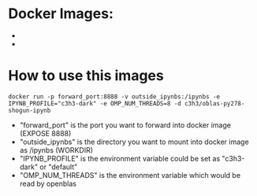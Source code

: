 # Docker Images:

- [Base Image]: https://registry.hub.docker.com/u/c3h3/oblas-py278-shogun/
- [IPythonNotebbok]: https://registry.hub.docker.com/u/c3h3/oblas-py278-shogun-ipynb/

# How to use this images

```
docker run -p forward_port:8888 -v outside_ipynbs:/ipynbs -e IPYNB_PROFILE="c3h3-dark" -e OMP_NUM_THREADS=8 -d c3h3/oblas-py278-shogun-ipynb
```

- "forward_port" is the port you want to forward into docker image (EXPOSE 8888)
- "outside_ipynbs" is the directory you want to mount into docker image as /ipynbs  (WORKDIR)
- "IPYNB_PROFILE" is the environment variable could be set as "c3h3-dark" or "default"
- "OMP_NUM_THREADS" is the environment variable which would be read by openblas

